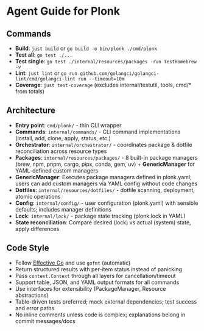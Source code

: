 # Agent Guide for Plonk

## Commands
- **Build**: `just build` or `go build -o bin/plonk ./cmd/plonk`
- **Test all**: `go test ./...`
- **Test single**: `go test ./internal/resources/packages -run TestHomebrew -v`
- **Lint**: `just lint` or `go run github.com/golangci/golangci-lint/cmd/golangci-lint run --timeout=10m`
- **Coverage**: `just test-coverage` (excludes internal/testutil, tools, cmd/* from totals)

## Architecture
- **Entry point**: `cmd/plonk/` - thin CLI wrapper
- **Commands**: `internal/commands/` - CLI command implementations (install, add, clone, apply, status, etc.)
- **Orchestrator**: `internal/orchestrator/` - coordinates package & dotfile reconciliation across resource types
- **Packages**: `internal/resources/packages/` - 8 built-in package managers (brew, npm, pnpm, cargo, pipx, conda, gem, uv) + **GenericManager** for YAML-defined custom managers
- **GenericManager**: Executes package managers defined in plonk.yaml; users can add custom managers via YAML config without code changes
- **Dotfiles**: `internal/resources/dotfiles/` - dotfile scanning, deployment, atomic operations
- **Config**: `internal/config/` - user configuration (plonk.yaml) with sensible defaults; includes manager definitions
- **Lock**: `internal/lock/` - package state tracking (plonk.lock in YAML)
- **State reconciliation**: Compare desired (lock) vs actual (system) state, apply differences

## Code Style
- Follow [Effective Go](https://golang.org/doc/effective_go.html) and use `gofmt` (automatic)
- Return structured results with per-item status instead of panicking
- Pass `context.Context` through all layers for cancellation/timeout
- Support table, JSON, and YAML output formats for all commands
- Use interfaces for extensibility (PackageManager, Resource abstractions)
- Table-driven tests preferred; mock external dependencies; test success and error paths
- No inline comments unless code is complex; explanations belong in commit messages/docs
